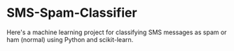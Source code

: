 # SMS-Spam-Classifier
Here's a machine learning project for classifying SMS messages as spam or ham (normal) using Python and scikit-learn.
